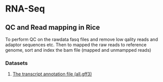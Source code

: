 # RNA-Seq
<p align="justify">

  
## QC and Read mapping in Rice
To perform QC on the rawdata fasq files and remove low qality reads and adaptor sequences etc. Then to mapped the raw reads to reference genome, sort and index the bam file (mapped and unmampped reads)

### Datasets
1. [The transcript annotation file (all.gff3)](http://rice.uga.edu/pub/data/Eukaryotic_Projects/o_sativa/annotation_dbs/pseudomolecules/version_7.0/all.dir)



